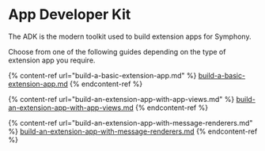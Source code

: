 # App Developer Kit

The ADK is the modern toolkit used to build extension apps for Symphony.

Choose from one of the following guides depending on the type of extension app you require.

{% content-ref url="build-a-basic-extension-app.md" %}
[build-a-basic-extension-app.md](build-a-basic-extension-app.md)
{% endcontent-ref %}

{% content-ref url="build-an-extension-app-with-app-views.md" %}
[build-an-extension-app-with-app-views.md](build-an-extension-app-with-app-views.md)
{% endcontent-ref %}

{% content-ref url="build-an-extension-app-with-message-renderers.md" %}
[build-an-extension-app-with-message-renderers.md](build-an-extension-app-with-message-renderers.md)
{% endcontent-ref %}

